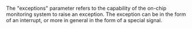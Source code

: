 The "exceptions" parameter refers to the capability of the on-chip monitoring system to raise an exception.
The exception can be in the form of an interrupt, or more in general in the form of a special signal.
